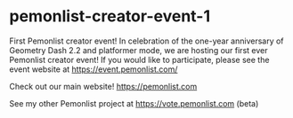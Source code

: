# pemonlist-creator-event-1
First Pemonlist creator event! In celebration of the one-year anniversary of Geometry Dash 2.2 and platformer mode, we are hosting our first ever Pemonlist creator event! If you would like to participate, please see the event website at https://event.pemonlist.com/

Check out our main website! https://pemonlist.com

See my other Pemonlist project at https://vote.pemonlist.com (beta)
